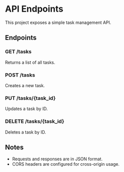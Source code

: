 # API Endpoints

This project exposes a simple task management API.

## Endpoints

### GET /tasks
Returns a list of all tasks.

### POST /tasks
Creates a new task.

### PUT /tasks/{task_id}
Updates a task by ID.

### DELETE /tasks/{task_id}
Deletes a task by ID.

## Notes

- Requests and responses are in JSON format.
- CORS headers are configured for cross-origin usage.
